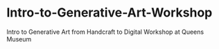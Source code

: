 # Intro-to-Generative-Art-Workshop
Intro to Generative Art from Handcraft to Digital Workshop at Queens Museum 
